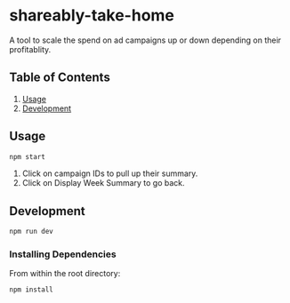 # shareably-take-home
A tool to scale the spend on ad campaigns up or down depending on their profitablity.

## Table of Contents

1. [Usage](#Usage)
2. [Development](#development)

## Usage
```sh
npm start
```

1. Click on campaign IDs to pull up their summary.
2. Click on Display Week Summary to go back.

## Development
```sh
npm run dev
```

### Installing Dependencies

From within the root directory:

```sh
npm install
```


